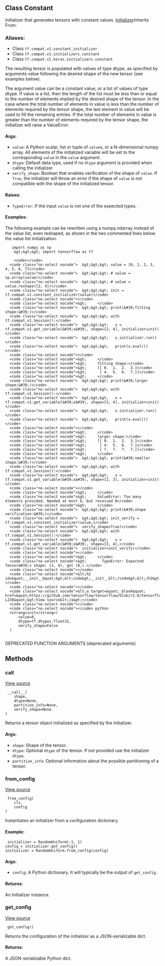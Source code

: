 ## Class Constant

Initializer that generates tensors with constant values.
[Initializer](https://www.tensorflow.org/api_docs/python/tf/compat/v1/keras/initializers/Initializer)Inherits From: 

### Aliases:
- Class `tf.compat.v1.constant_initializer`
- Class `tf.compat.v1.initializers.constant`
- Class `tf.compat.v1.keras.initializers.constant`

The resulting tensor is populated with values of type dtype, as specified by arguments value following the desired shape of the new tensor (see examples below).

The argument value can be a constant value, or a list of values of type dtype. If value is a list, then the length of the list must be less than or equal to the number of elements implied by the desired shape of the tensor. In the case where the total number of elements in value is less than the number of elements required by the tensor shape, the last element in value will be used to fill the remaining entries. If the total number of elements in value is greater than the number of elements required by the tensor shape, the initializer will raise a ValueError.
#### Args:
- `value`: A Python scalar, list or tuple of `value`s, or a N-dimensional numpy array. All elements of the initialized variable will be set to the corresponding `value` in the `value` argument.
- `dtype`: Default data type, used if no `dtype` argument is provided when calling the initializer.
- `verify_shape`: Boolean that enables verification of the shape of `value`. If `True`, the initializer will throw an error if the shape of `value` is not compatible with the shape of the initialized tensor.
#### Raises:
- `TypeError`: If the input `value` is not one of the expected types.
#### Examples:

The following example can be rewritten using a numpy.ndarray instead of the value list, even reshaped, as shown in the two commented lines below the value list initialization.

```
   import numpy as np
    &gt;&gt;&gt; import tensorflow as tf
  
    <code></code>
  <code class="no-select nocode">  &gt;&gt;&gt; value = [0, 1, 2, 3, 4, 5, 6, 7]</code>
  <code class="no-select nocode">  &gt;&gt;&gt; # value = np.array(value)</code>
  <code class="no-select nocode">  &gt;&gt;&gt; # value = value.reshape([2, 4])</code>
  <code class="no-select nocode">  &gt;&gt;&gt; init = tf.compat.v1.constant_initializer(value)</code>
  <code class="no-select nocode"></code>
  <code class="no-select nocode">&gt;     </code>
  <code class="no-select nocode">  &gt;&gt;&gt; print(&#39;fitting shape:&#39;)</code>
  <code class="no-select nocode">  &gt;&gt;&gt; with tf.compat.v1.Session():</code>
  <code class="no-select nocode">  &gt;&gt;&gt;   x = tf.compat.v1.get_variable(&#39;x&#39;, shape=[2, 4], initializer=init)</code>
  <code class="no-select nocode">  &gt;&gt;&gt;   x.initializer.run()</code>
  <code class="no-select nocode">  &gt;&gt;&gt;   print(x.eval())</code>
  <code class="no-select nocode"></code>
  <code class="no-select nocode">&gt;     </code>
  <code class="no-select nocode">&gt;     fitting shape:</code>
  <code class="no-select nocode">&gt;     [[ 0.  1.  2.  3.]</code>
  <code class="no-select nocode">&gt;      [ 4.  5.  6.  7.]]</code>
  <code class="no-select nocode">&gt;     </code>
  <code class="no-select nocode">  &gt;&gt;&gt; print(&#39;larger shape:&#39;)</code>
  <code class="no-select nocode">  &gt;&gt;&gt; with tf.compat.v1.Session():</code>
  <code class="no-select nocode">  &gt;&gt;&gt;   x = tf.compat.v1.get_variable(&#39;x&#39;, shape=[3, 4], initializer=init)</code>
  <code class="no-select nocode">  &gt;&gt;&gt;   x.initializer.run()</code>
  <code class="no-select nocode">  &gt;&gt;&gt;   print(x.eval())</code>
  <code class="no-select nocode"></code>
  <code class="no-select nocode">&gt;     </code>
  <code class="no-select nocode">&gt;     larger shape:</code>
  <code class="no-select nocode">&gt;     [[ 0.  1.  2.  3.]</code>
  <code class="no-select nocode">&gt;      [ 4.  5.  6.  7.]</code>
  <code class="no-select nocode">&gt;      [ 7.  7.  7.  7.]]</code>
  <code class="no-select nocode">&gt;     </code>
  <code class="no-select nocode">  &gt;&gt;&gt; print(&#39;smaller shape:&#39;)</code>
  <code class="no-select nocode">  &gt;&gt;&gt; with tf.compat.v1.Session():</code>
  <code class="no-select nocode">  &gt;&gt;&gt;   x = tf.compat.v1.get_variable(&#39;x&#39;, shape=[2, 3], initializer=init)</code>
  <code class="no-select nocode"></code>
  <code class="no-select nocode">&gt;     </code>
  <code class="no-select nocode">&gt;     ValueError: Too many elements provided. Needed at most 6, but received 8</code>
  <code class="no-select nocode">&gt;     </code>
  <code class="no-select nocode">  &gt;&gt;&gt; print(&#39;shape verification:&#39;)</code>
  <code class="no-select nocode">  &gt;&gt;&gt; init_verify = tf.compat.v1.constant_initializer(value,</code>
  <code class="no-select nocode">  verify_shape=True)</code>
  <code class="no-select nocode">  &gt;&gt;&gt; with tf.compat.v1.Session():</code>
  <code class="no-select nocode">  &gt;&gt;&gt;   x = tf.compat.v1.get_variable(&#39;x&#39;, shape=[3, 4],</code>
  <code class="no-select nocode">  initializer=init_verify)</code>
  <code class="no-select nocode"></code>
  <code class="no-select nocode">&gt;     </code>
  <code class="no-select nocode">&gt;       TypeError: Expected Tensor&#39;s shape: (3, 4), got (8,).</code>
  <code class="no-select nocode"></code>
  <code class="no-select nocode">&lt;h2 id=&quot;__init__&quot;&gt;&lt;code&gt;__init__&lt;/code&gt;&lt;/h2&gt;</code>
  <code class="no-select nocode"></code>
  <code class="no-select nocode">&lt;a target=&quot;_blank&quot; href=&quot;https://github.com/tensorflow/tensorflow/blob/r2.0/tensorflow/python/ops/init_ops.py#L223-L236&quot;&gt;View source&lt;/a&gt;</code>
  <code class="no-select nocode"></code>
  <code class="no-select nocode"></code> python
  <strong>init</strong>(
      value=0,
      dtype=tf.dtypes.float32,
      verify_shape=False
  )
  
```

DEPRECATED FUNCTION ARGUMENTS (deprecated arguments)
## Methods
### __call__
[View source](https://github.com/tensorflow/tensorflow/blob/r2.0/tensorflow/python/ops/init_ops.py#L238-L244)


```
 __call__(
    shape,
    dtype=None,
    partition_info=None,
    verify_shape=None
)
```

Returns a tensor object initialized as specified by the initializer.
#### Args:
- `shape`: Shape of the tensor.
- `dtype`: Optional `dtype` of the tensor. If not provided use the initializer `dtype`.
- `partition_info`: Optional information about the possible partitioning of a tensor.
### from_config
[View source](https://github.com/tensorflow/tensorflow/blob/r2.0/tensorflow/python/ops/init_ops.py#L78-L97)


```
 from_config(
    cls,
    config
)
```

Instantiates an initializer from a configuration dictionary.
#### Example:

```
 initializer = RandomUniform(-1, 1)
config = initializer.get_config()
initializer = RandomUniform.from_config(config)
```
#### Args:
- `config`: A Python dictionary. It will typically be the output of `get_config`.
#### Returns:

An Initializer instance.
### get_config
[View source](https://github.com/tensorflow/tensorflow/blob/r2.0/tensorflow/python/ops/init_ops.py#L246-L251)


```
 get_config()
```

Returns the configuration of the initializer as a JSON-serializable dict.
#### Returns:

A JSON-serializable Python dict.
